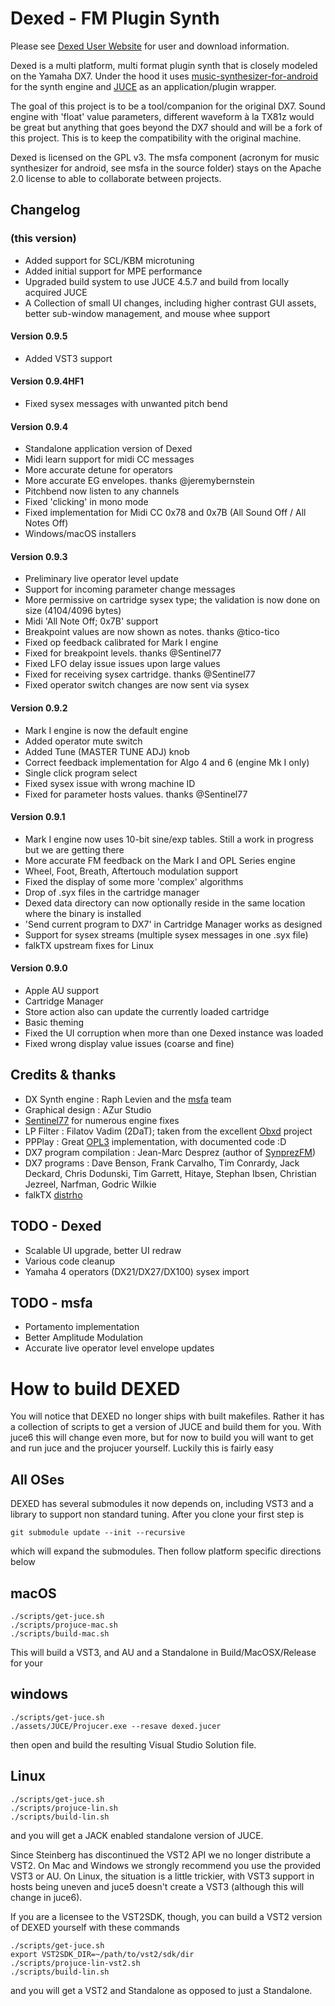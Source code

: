 Dexed - FM Plugin Synth
=======================


Please see [Dexed User Website](https://asb2m10.github.io/dexed) for user and download information.

Dexed is a multi platform, multi format plugin synth that is closely modeled on the Yamaha DX7. 
Under the hood it uses [music-synthesizer-for-android](https://github.com/google/music-synthesizer-for-android) 
for the synth engine and [JUCE](https://www.juce.com) as an application/plugin wrapper.

The goal of this project is to be a tool/companion for the original DX7. Sound engine 
with 'float' value parameters, different waveform à la TX81z would be great but anything that 
goes beyond the DX7 should and will be a fork of this project. This is to keep the compatibility with
the original machine.

Dexed is licensed on the GPL v3. The msfa component (acronym for music synthesizer for android, see msfa 
in the source folder) stays on the Apache 2.0 license to able to collaborate between projects.

Changelog
---------
### (this version)
* Added support for SCL/KBM microtuning
* Added initial support for MPE performance
* Upgraded build system to use JUCE 4.5.7 and build from locally acquired JUCE
* A Collection of small UI changes, including higher contrast GUI assets, better sub-window management,
  and mouse whee support

#### Version 0.9.5
* Added VST3 support

#### Version 0.9.4HF1
* Fixed sysex messages with unwanted pitch bend

#### Version 0.9.4
* Standalone application version of Dexed
* Midi learn support for midi CC messages
* More accurate detune for operators
* More accurate EG envelopes. thanks @jeremybernstein
* Pitchbend now listen to any channels
* Fixed 'clicking' in mono mode
* Fixed implementation for Midi CC 0x78 and 0x7B (All Sound Off / All Notes Off)
* Windows/macOS installers

#### Version 0.9.3
* Preliminary live operator level update
* Support for incoming parameter change messages
* More permissive on cartridge sysex type; the validation is now done on size (4104/4096 bytes)
* Midi 'All Note Off; 0x7B' support
* Breakpoint values are now shown as notes. thanks @tico-tico
* Fixed op feedback calibrated for Mark I engine
* Fixed for breakpoint levels. thanks @Sentinel77
* Fixed LFO delay issue issues upon large values
* Fixed for receiving sysex cartridge. thanks @Sentinel77
* Fixed operator switch changes are now sent via sysex

#### Version 0.9.2
* Mark I engine is now the default engine
* Added operator mute switch
* Added Tune (MASTER TUNE ADJ) knob
* Correct feedback implementation for Algo 4 and 6 (engine Mk I only)
* Single click program select
* Fixed sysex issue with wrong machine ID
* Fixed for parameter hosts values. thanks @Sentinel77

#### Version 0.9.1
* Mark I engine now uses 10-bit sine/exp tables. Still a work in progress but we are getting there
* More accurate FM feedback on the Mark I and OPL Series engine
* Wheel, Foot, Breath, Aftertouch modulation support
* Fixed the display of some more 'complex' algorithms
* Drop of .syx files in the cartridge manager
* Dexed data directory can now optionally reside in the same location where the binary is installed
* 'Send current program to DX7' in Cartridge Manager works as designed
* Support for sysex streams (multiple sysex messages in one .syx file)
* falkTX upstream fixes for Linux

#### Version 0.9.0
* Apple AU support
* Cartridge Manager
* Store action also can update the currently loaded cartridge
* Basic theming
* Fixed the UI corruption when more than one Dexed instance was loaded
* Fixed wrong display value issues (coarse and fine)

Credits & thanks
----------------
* DX Synth engine : Raph Levien and the [msfa](https://code.google.com/p/music-synthesizer-for-android) team 
* Graphical design : AZur Studio
* [Sentinel77](https://github.com/Sentinel77) for numerous engine fixes
* LP Filter : Filatov Vadim (2DaT); taken from the excellent [Obxd](https://obxd.wordpress.com) project
* PPPlay : Great [OPL3](https://github.com/stohrendorf/ppplay) implementation, with documented code :D
* DX7 program compilation : Jean-Marc Desprez (author of [SynprezFM](http://www.synprez.com/SynprezFM)) 
* DX7 programs : Dave Benson, Frank Carvalho, Tim Conrardy, Jack Deckard, Chris Dodunski, Tim Garrett, Hitaye, Stephan Ibsen, Christian Jezreel, Narfman, Godric Wilkie
* falkTX [distrho](http://distrho.sourceforge.net/)

TODO - Dexed 
------------
* Scalable UI upgrade, better UI redraw
* Various code cleanup
* Yamaha 4 operators (DX21/DX27/DX100) sysex import

TODO - msfa
-----------
* Portamento implementation
* Better Amplitude Modulation
* Accurate live operator level envelope updates

# How to build DEXED

You will notice that DEXED no longer ships with built makefiles. Rather it has a collection of scripts to 
get a version of JUCE and build them for you. With juce6 this will change even more, but for now to build you
will want to get and run juce and the projucer yourself. Luckily this is fairly easy

## All OSes

DEXED has several submodules it now depends on, including VST3 and a library to support non standard tuning.
After you clone your first step is

```
git submodule update --init --recursive
```

which will expand the submodules. Then follow platform specific directions below

## macOS

```
./scripts/get-juce.sh
./scripts/projuce-mac.sh
./scripts/build-mac.sh
```

This will build a VST3, and AU and a Standalone in Build/MacOSX/Release for your

## windows

```
./scripts/get-juce.sh
./assets/JUCE/Projucer.exe --resave dexed.jucer
```

then open and build the resulting Visual Studio Solution file.

## Linux

```
./scripts/get-juce.sh
./scripts/projuce-lin.sh
./scripts/build-lin.sh
```

and you will get a JACK enabled standalone version of JUCE. 

Since Steinberg has discontinued the VST2 API we no longer distribute a VST2. On Mac and Windows we strongly recommend you
use the provided VST3 or AU. On Linux, the situation is a little trickier, with VST3 support in hosts being uneven and juce5
doesn't create a VST3 (although this will change in juce6). 

If you
are a licensee to the VST2SDK, though, you can build a VST2 version of DEXED yourself with these commands

```
./scripts/get-juce.sh
export VST2SDK_DIR=~/path/to/vst2/sdk/dir
./scripts/projuce-lin-vst2.sh
./scripts/build-lin.sh
```

and you will get a VST2 and Standalone as opposed to just a Standalone.
